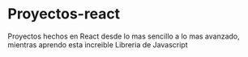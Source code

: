 # Proyectos-react
Proyectos hechos en React desde lo mas sencillo a lo mas avanzado, mientras aprendo esta increible Libreria de Javascript 
